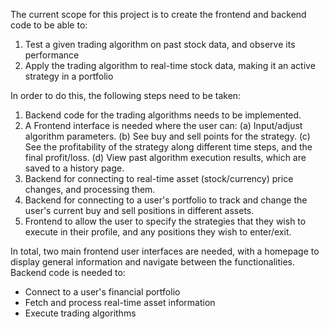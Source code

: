 The current scope for this project is to create the frontend and backend code to be able to:
1. Test a given trading algorithm on past stock data, and observe its performance
2. Apply the trading algorithm to real-time stock data, making it an active strategy in a portfolio

In order to do this, the following steps need to be taken:

1. Backend code for the trading algorithms needs to be implemented.
2. A Frontend interface is needed where the user can:
    (a) Input/adjust algorithm parameters.
    (b) See buy and sell points for the strategy.
    (c) See the profitability of the strategy along different time steps, and the final profit/loss.
    (d) View past algorithm execution results, which are saved to a history page.
3. Backend for connecting to real-time asset (stock/currency) price changes, and processing them.
4. Backend for connecting to a user's portfolio to track and change the user's current buy and sell positions in different assets.
5. Frontend to allow the user to specify the strategies that they wish to execute in their profile, and any positions they wish to enter/exit.

In total, two main frontend user interfaces are needed, with a homepage to display general information and navigate between the functionalities. 
Backend code is needed to:
- Connect to a user's financial portfolio
- Fetch and process real-time asset information
- Execute trading algorithms


<!-- Trading Analysis
Python code for different strategies
- for each strategy, when to buy and sell
March 2021 to dec 2021, momentum trading with alpha = 0.5, beta = 1.2

Webpage to display stocks visually
- show buy and sell points, and money made

Trading Implementation
Python code for getting real time stock data, and executing trades according to the strategies
Condition = Buy when 30 day moving average > 50 day moving average.
Check if you already bought, don’t buy again etc….. complex 
Real-time stock data comes… condition = false, false, true -> execute trade


Webpage to display trades made
 -->

